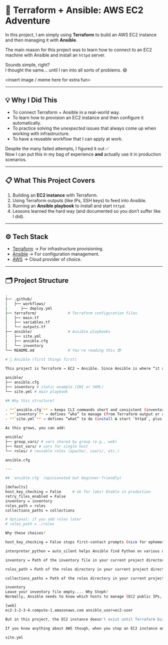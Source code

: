 # 🚀 Terraform + Ansible: AWS EC2 Adventure

In this project, I am simply using **Terraform** to build an AWS EC2 instance and then managing it with **Ansible**.  

The main reason for this project was to learn how to connect to an EC2 machine with Ansible and install an `httpd` server.  

Sounds simple, right?  
I thought the same... until I ran into all sorts of problems. 😅  

<insert image / meme here for extra fun>

---

## 💡 Why I Did This
- To connect Terraform + Ansible in a real-world way.  
- To learn how to provision an EC2 instance and then configure it automatically.  
- To practice solving the *unexpected* issues that always come up when working with infrastructure.  
- To have a reusable workflow that I can apply at work.  

Despite the many failed attempts, I figured it out ✅  
Now I can put this in my bag of experience **and** actually use it in production scenarios.  

---

## 📋 What This Project Covers
1. Building an **EC2 instance** with Terraform.  
2. Using Terraform outputs (like IPs, SSH keys) to feed into Ansible.  
3. Running an **Ansible playbook** to install and start `httpd`.  
4. Lessons learned the hard way (and documented so you don’t suffer like I did).  

---

## ⚙️ Tech Stack
- [Terraform](https://www.terraform.io/) → For infrastructure provisioning.  
- [Ansible](https://www.ansible.com/) → For configuration management.  
- [AWS](https://aws.amazon.com/) → Cloud provider of choice.  

---

## 🗂️ Project Structure
```bash
.
├── .github/
│   ├── workflows/
|      ├── deploy.yml
├── terraform/              # Terraform configuration files
│   ├── main.tf
│   ├── variables.tf
│   └── outputs.tf
├── ansible/                # Ansible playbooks
│   ├── site.yml
|   ├── ansible.cfg
│   └── inventory
└── README.md               # You're reading this 😎
 
# 🧰 Ansible (first things first)

This project is Terraform → EC2 → Ansible. Since Ansible is where “it actually works (or breaks)”, we’ll start here.

ansible/
├── ansible.cfg
├── inventory # static example (INI or YAML)
└── site.yml # main playbook

## Why this structure?

- **`ansible.cfg`** → keeps CLI commands short and consistent (inventory path, SSH key, roles path, etc.).
- **`inventory`** → defines “who” to manage (from Terraform output or a static host/IP).
- **`site.yml`** → defines “what” to do (install & start `httpd`, plus any bootstrap you need).

As this grows, you can add:

ansible/
├── group_vars/ # vars shared by group (e.g., web)
├── host_vars/ # vars for single host
└── roles/ # reusable roles (apache/, users/, etc.)

ansible.cfg

---

## `ansible.cfg` (opinionated but beginner-friendly)

[defaults]
host_key_checking = False     # ok for labs! Enable in production
retry_files_enabled = False
inventory = inventory
roles_path = roles
collections_paths = collections

# Optional: if you add roles later
# roles_path = ./roles

Why these choices?

host_key_checking = False stops first-contact prompts (nice for ephemeral EC2). Turn it back on in real environments.

interpreter_python = auto_silent helps Ansible find Python on various distros.

inventory = Path of the inventory file in your current project directory

roles_path = Path of the roles directory in your current project directory

collections_paths = Path of the roles directory in your current project directory

inventory
Leave your inventory file empty.... Why Steph?
Normally, Ansible needs to know which hosts to manage (EC2 public IPs, hostnames, etc.), and you’d list those in the inventory file like this:

[web]
ec2-1-2-3-4.compute-1.amazonaws.com ansible_user=ec2-user

But in this project, the EC2 instance doesn't exist until Terraform builds it. That means you can't hardcode its IP/DNS in advance. Later in the project, you are going to have Terraform output the instance's public IP once it's created. Then you are going to plug that IP into Ansible when you run the playbook.

If you know anything about AWS though, when you stop an EC2 instance and start it back up, the public IP address changes. So keep that in mind! You'll have to change the ip address in your inventory file each time. OR, you can create an Elastic IP, which is like you leasing a static connection from AWS so you'll always have the same public ip address. Keyword though, "leasing". You are going to have to pay for that Elastic IP! Yikes! This is a simple project though so you won't need to lease anything. There are other ways to generate an inventory file using terraform collections, but I'm not doing it in this project. Ok, im done ranting! Moving along now...

site.yml



